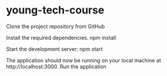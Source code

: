 # young-tech-course
Clone the project repository from GitHub

Install the required dependencies.
npm install

Start the development server:
npm start

The application should now be running on your local machine at http://localhost:3000.
Run the application
